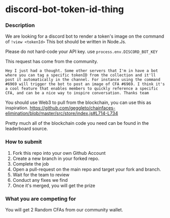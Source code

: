 # discord-bot-token-id-thing

### Description

We are looking for a discord bot to render a token's image on the command of `!view <tokenId>`
This bot should be written in Node.Js.

Please do not hard-code your API key. use `process.env.DISCORD_BOT_KEY`

This request has come from the community.

```Hey I just had a thought. Some other servers that I'm in have a bot where you can tag a specific tokenID from the collection and it'll post it automatically in the channel. For instance using the command #6969 will trigger the bot to post an image of CFA #6969. I think it's a cool feature that enables members to quickly reference a specific CFA, and can be a nice way to inspire conversation. Thanks team```

You should use Web3 to pull from the blockchain, you can use this as inspiration.
https://github.com/geggleto/chainfaces-elimination/blob/master/src/store/index.js#L714-L734

Pretty much all of the blockchain code you need can be found in the leaderboard source.


### How to submit
1. Fork this repo into your own Github Account
2. Create a new branch in your forked repo.
3. Complete the job
4. Open a pull-request on the main repo and target your fork and branch.
5. Wait for the team to review
6. Conduct any fixes we find
7. Once it's merged, you will get the prize

### What you are competing for
You will get 2 Random CFAs from our community wallet.